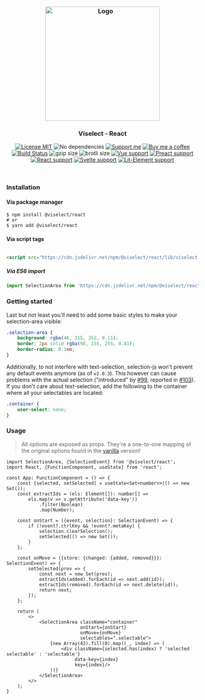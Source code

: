 <h3 align="center">
    <img alt="Logo" src="https://user-images.githubusercontent.com/30767528/103286800-5a83fa00-49e1-11eb-8091-ef895c6f8241.png" width="300"/>
</h3>

<h3 align="center">
    Viselect - React
</h3>

<p align="center">
    <a href="https://choosealicense.com/licenses/mit/"><img
        alt="License MIT"
        src="https://img.shields.io/badge/license-MIT-ae15cc.svg"></a>
    <img alt="No dependencies"
        src="https://img.shields.io/badge/dependencies-none-8115cc.svg">
    <a href="https://github.com/sponsors/Simonwep"><img
        alt="Support me"
        src="https://img.shields.io/badge/github-support-6a15cc.svg"></a>
    <a href="https://www.buymeacoffee.com/aVc3krbXQ"><img
        alt="Buy me a coffee"
        src="https://img.shields.io/badge/%F0%9F%8D%BA-Buy%20me%20a%20beer-%23FFDD00"></a>
    <a href="https://github.com/Simonwep/selection/actions?query=workflow%3ACI"><img
        alt="Build Status"
        src="https://github.com/Simonwep/selection/workflows/CI/badge.svg"></a>
    <img alt="gzip size" src="https://img.badgesize.io/https://cdn.jsdelivr.net/npm/@viselect/react/lib/viselect.min.js?compression=gzip">
    <img alt="brotli size" src="https://img.badgesize.io/https://cdn.jsdelivr.net/npm/@viselect/react/lib/viselect.min.js?compression=brotli">
    <a href="https://v3.vuejs.org"><img
        alt="Vue support"
        src="https://img.shields.io/badge/✔-vue-%2340B581"></a>
    <a href="https://preactjs.com/"><img
        alt="Preact support"
        src="https://img.shields.io/badge/✔-preact-%236337B1"></a>
    <a href="https://reactjs.org"><img
        alt="React support"
        src="https://img.shields.io/badge/✔-react-%2359D7FF"></a>
    <a href="https://svelte.dev"><img
        alt="Svelte support"
        src="https://img.shields.io/badge/%E2%9A%99-svelte-%23F83C00"></a>
    <a href="https://lit-element.polymer-project.org"><img
        alt="Lit-Element support"
        src="https://img.shields.io/badge/%E2%9A%99-lit--element-%233CA4F6"></a>
</p>

<br>

### Installation

#### Via package manager

```
$ npm install @viselect/react
# or 
$ yarn add @viselect/react
```

#### Via script tags

```html

<script src="https://cdn.jsdelivr.net/npm/@viselect/react/lib/viselect.min.js"></script>
```

##### Via ES6 import

```js
import SelectionArea from 'https://cdn.jsdelivr.net/npm/@viselect/react/lib/viselect.min.mjs';
```

### Getting started

Last but not least you'll need to add some basic styles to make your selection-area visible:

```css
.selection-area {
    background: rgba(46, 115, 252, 0.11);
    border: 2px solid rgba(98, 155, 255, 0.81);
    border-radius: 0.1em;
}
```

Additionally, to not interfere with text-selection, selection-js won't prevent any default events anymore (as of `v2.0.3`). This however can cause problems with the actual
selection ("introduced" by [#99](https://github.com/Simonwep/selection/pull/99), reported in [#103](https://github.com/Simonwep/selection/issues/103)). If you don't care about
text-selection, add the following to the container where all your selectables are located:

```css
.container {
    user-select: none;
}
```

### Usage

> All options are exposed as props. They're a one-to-one mapping of the original options found in the [vanilla](../vanilla) version!

```tsx
import SelectionArea, {SelectionEvent} from '@viselect/react';
import React, {FunctionComponent, useState} from 'react';

const App: FunctionComponent = () => {
    const [selected, setSelected] = useState<Set<number>>(() => new Set());
    const extractIds = (els: Element[]): number[] =>
        els.map(v => v.getAttribute('data-key'))
            .filter(Boolean)
            .map(Number);

    const onStart = ({event, selection}: SelectionEvent) => {
        if (!event?.ctrlKey && !event?.metaKey) {
            selection.clearSelection();
            setSelected(() => new Set());
        }
    };

    const onMove = ({store: {changed: {added, removed}}}: SelectionEvent) => {
        setSelected(prev => {
            const next = new Set(prev);
            extractIds(added).forEach(id => next.add(id));
            extractIds(removed).forEach(id => next.delete(id));
            return next;
        });
    };

    return (
        <>
            <SelectionArea className="container"
                           onStart={onStart}
                           onMove={onMove}
                           selectables=".selectable">
                {new Array(42).fill(0).map((_, index) => (
                    <div className={selected.has(index) ? 'selected selectable' : 'selectable'}
                         data-key={index}
                         key={index}/>
                ))}
            </SelectionArea>
        </>
    );
}
```
